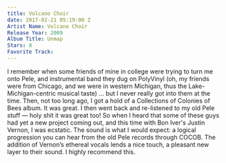 ```yaml
---
title: Volcano Choir
date: 2017-02-21 05:19:00 Z
Artist Name: Volcano Choir
Release Year: 2009
Album Title: Unmap
Stars: 8
Favorite Track: 
---
```


I remember when some friends of mine in college were trying to turn me onto Pele, and instrumental band they dug on PolyVinyl (oh, my friends were from Chicago, and we were in western Michigan, thus the Lake-Michigan-centric musical taste) … but I never really got into them at the time. Then, not too long ago, I got a hold of a Collections of Colonies of Bees album. It was great. I then went back and re-listened to my old Pele stuff — holy shit it was great too! So when I heard that some of these guys had yet a new project coming out, and this time with Bon Iver's Justin Vernon, I was ecstatic. The sound is what I would expect: a logical progression you can hear from the old Pele records through COCOB. The addition of Vernon’s ethereal vocals lends a nice touch, a pleasant new layer to their sound. I highly recommend this.